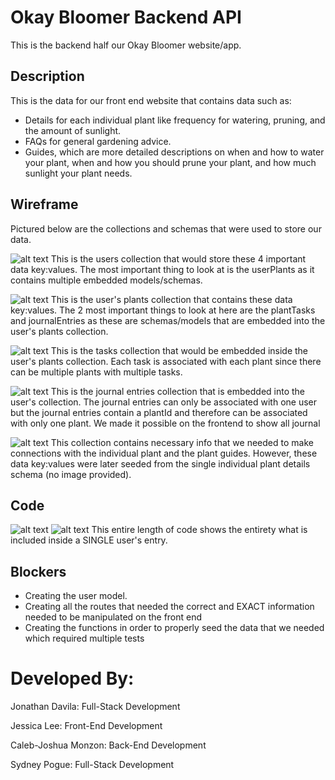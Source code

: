 # Okay Bloomer Backend API

This is the backend half our Okay Bloomer website/app.

## Description

This is the data for our front end website that contains data such as:

- Details for each individual plant like frequency for watering, pruning, and the amount of sunlight.
- FAQs for general gardening advice.
- Guides, which are more detailed descriptions on when and how to water your plant, when and how you should prune your plant, and how much sunlight your plant needs.

## Wireframe

Pictured below are the collections and schemas that were used to store our data.

![alt text](/wireframe-images/userCollection.png)
This is the users collection that would store these 4 important data key:values.
The most important thing to look at is the userPlants as it contains multiple embedded models/schemas.

![alt text](/wireframe-images/userPlantCollection.png)
This is the user's plants collection that contains these data key:values.
The 2 most important things to look at here are the plantTasks and journalEntries
as these are schemas/models that are embedded into the user's plants collection.

![alt text](/wireframe-images/taskCollection.png)
This is the tasks collection that would be embedded inside the user's plants collection. Each task is associated with each plant since there can be multiple plants with multiple tasks.

![alt text](/wireframe-images/journalCollection.png)
This is the journal entries collection that is embedded into the user's collection. The journal entries can only be associated with one user but the journal entries contain a plantId and therefore can be associated with only one plant. We made it possible on the frontend to show all journal

![alt text](/wireframe-images/plantTypeCollection.png)
This collection contains necessary info that we needed to make connections with the individual plant and the plant guides. However, these data key:values were later seeded from the single individual plant details schema (no image provided).

## Code

![alt text](/wireframe-images/code1.png)
![alt text](/wireframe-images/code2.png)
This entire length of code shows the entirety what is included inside a SINGLE user's entry.

## Blockers

- Creating the user model.
- Creating all the routes that needed the correct and EXACT information needed to be manipulated on the front end
- Creating the functions in order to properly seed the data that we needed which required multiple tests

# Developed By:

Jonathan Davila: Full-Stack Development

Jessica Lee: Front-End Development

Caleb-Joshua Monzon: Back-End Development

Sydney Pogue: Full-Stack Development
